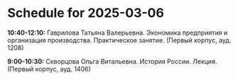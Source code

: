 # Schedule for 2025-03-06

**10:40-12:10:** Гаврилова Татьяна Валерьевна. Экономика предприятия и организация производства. Практическое занятие. (Первый корпус, ауд. 1208)

**9:00-10:30:** Скворцова Ольга Витальевна. История России. Лекция. (Первый корпус, ауд. 1406)


